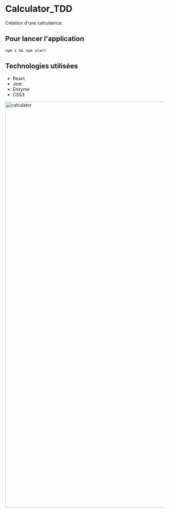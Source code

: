 # Calculator_TDD
Création d'une calculatrice.

## Pour lancer l'application
`npm i && npm start` 

## Technologies utilisées
* React
* Jest
* Enzyme
* CSS3

<img width="1280" alt="calculator" src="https://user-images.githubusercontent.com/48442944/101052851-6669d100-3587-11eb-8868-7af85a3001d0.png">
